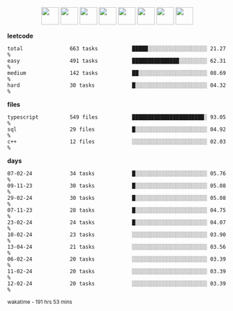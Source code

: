 <div align="center"><img src="https://assets.leetcode.com/static_assets/marketing/2024-100-lg.png" width="40" height="40"> <img src="https://assets.leetcode.com/static_assets/marketing/2024-50-lg.png" width="40" height="40"> <img src="https://assets.leetcode.com/static_assets/marketing/lg50.png" width="40" height="40"> <img src="https://leetcode.com/static/images/badges/dcc-2024-3.png" width="40" height="40"> <img src="https://leetcode.com/static/images/badges/dcc-2024-2.png" width="40" height="40"> <img src="https://leetcode.com/static/images/badges/dcc-2024-1.png" width="40" height="40"> <img src="https://leetcode.com/static/images/badges/dcc-2023-12.png" width="40" height="40"> <img src="https://leetcode.com/static/images/badges/dcc-2023-11.png" width="40" height="40"> </div>

**leetcode**
```text
total               663 tasks           █████░░░░░░░░░░░░░░░░░░░ 21.27 %             
easy                491 tasks           ███████████████░░░░░░░░░ 62.31 %             
medium              142 tasks           ██░░░░░░░░░░░░░░░░░░░░░░ 08.69 %             
hard                30 tasks            █░░░░░░░░░░░░░░░░░░░░░░░ 04.32 %             
```

**files**
```text
typescript          549 files           ███████████████████████░ 93.05 %             
sql                 29 files            █░░░░░░░░░░░░░░░░░░░░░░░ 04.92 %             
c++                 12 files            ░░░░░░░░░░░░░░░░░░░░░░░░ 02.03 %             
```

**days**
```text
07-02-24            34 tasks            █░░░░░░░░░░░░░░░░░░░░░░░ 05.76 %             
09-11-23            30 tasks            █░░░░░░░░░░░░░░░░░░░░░░░ 05.08 %             
29-02-24            30 tasks            █░░░░░░░░░░░░░░░░░░░░░░░ 05.08 %             
07-11-23            28 tasks            █░░░░░░░░░░░░░░░░░░░░░░░ 04.75 %             
23-02-24            24 tasks            █░░░░░░░░░░░░░░░░░░░░░░░ 04.07 %             
10-02-24            23 tasks            ░░░░░░░░░░░░░░░░░░░░░░░░ 03.90 %             
13-04-24            21 tasks            ░░░░░░░░░░░░░░░░░░░░░░░░ 03.56 %             
06-02-24            20 tasks            ░░░░░░░░░░░░░░░░░░░░░░░░ 03.39 %             
11-02-24            20 tasks            ░░░░░░░░░░░░░░░░░░░░░░░░ 03.39 %             
12-02-24            20 tasks            ░░░░░░░░░░░░░░░░░░░░░░░░ 03.39 %             
```

<sub>wakatime - 191 hrs 53 mins</sub>